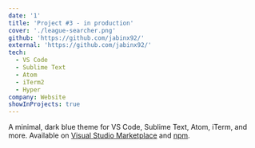 ```yaml
---
date: '1'
title: 'Project #3 - in production'
cover: './league-searcher.png'
github: 'https://github.com/jabinx92/'
external: 'https://github.com/jabinx92/'
tech:
  - VS Code
  - Sublime Text
  - Atom
  - iTerm2
  - Hyper
company: Website
showInProjects: true
---
```


A minimal, dark blue theme for VS Code, Sublime Text, Atom, iTerm, and more. Available on [Visual Studio Marketplace](https://marketplace.visualstudio.com/) and [npm](https://github.blog/2020-04-15-npm-has-joined-github/).
